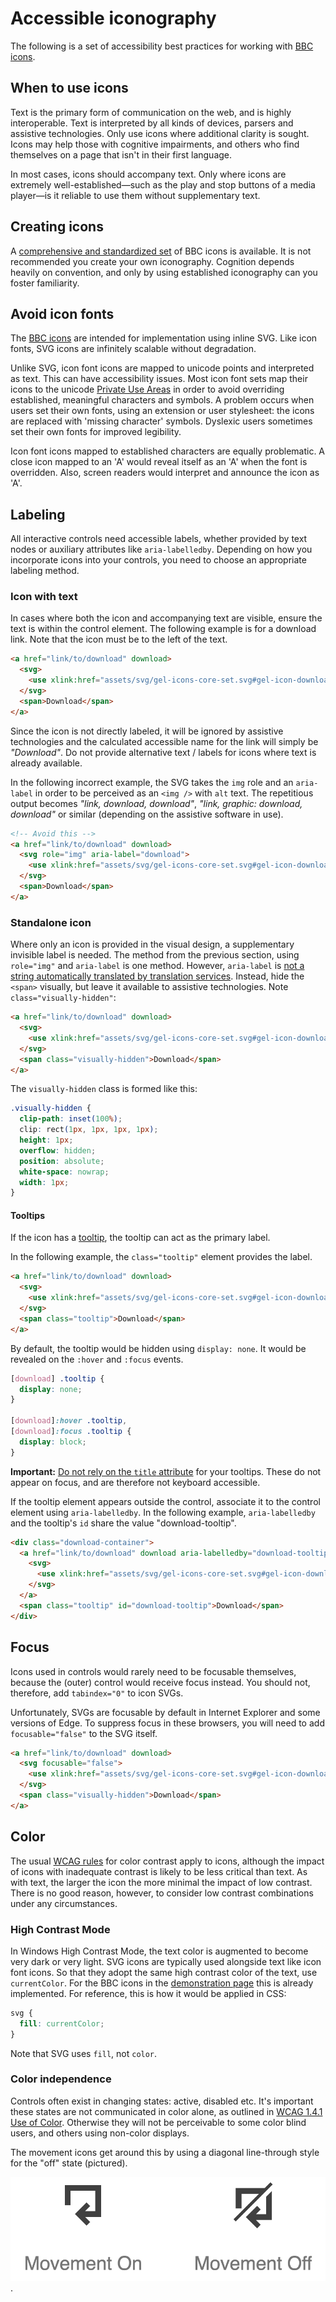 # Accessible iconography

The following is a set of accessibility best practices for working with [BBC icons](https://www.bbc.co.uk/gel/guidelines/iconography).

## When to use icons

Text is the primary form of communication on the web, and is highly interoperable. Text is interpreted by all kinds of devices, parsers and assistive technologies. Only use icons where additional clarity is sought. Icons may help those with cognitive impairments, and others who find themselves on a page that isn't in their first language.

In most cases, icons should accompany text. Only where icons are extremely well-established—such as the play and stop buttons of a media player—is it reliable to use them without supplementary text.

## Creating icons

A [comprehensive and standardized set](http://bbc.github.io/gel-iconography/) of BBC icons is available. It is not recommended you create your own iconography. Cognition depends heavily on convention, and only by using established iconography can you foster familiarity.

## Avoid icon fonts

The [BBC icons](http://bbc.github.io/gel-iconography/) are intended for implementation using inline SVG. Like icon fonts, SVG icons are infinitely scalable without degradation.

Unlike SVG, icon font icons are mapped to unicode points and interpreted as text. This can have accessibility issues. Most icon font sets map their icons to the unicode [Private Use Areas](https://en.wikipedia.org/wiki/Private_Use_Areas) in order to avoid overriding established, meaningful characters and symbols. A problem occurs when users set their own fonts, using an extension or user stylesheet: the icons are replaced with 'missing character' symbols. Dyslexic users sometimes set their own fonts for improved legibility.

Icon font icons mapped to established characters are equally problematic. A close icon mapped to an 'A' would reveal itself as an 'A' when the font is overridden. Also, screen readers would interpret and announce the icon as 'A'.

## Labeling

All interactive controls need accessible labels, whether provided by text nodes or auxiliary attributes like `aria-labelledby`. Depending on how you incorporate icons into your controls, you need to choose an appropriate labeling method.

### Icon with text

In cases where both the icon and accompanying text are visible, ensure the text is within the control element. The following example is for a download link. Note that the icon must be to the left of the text.

```html
<a href="link/to/download" download>
  <svg>
    <use xlink:href="assets/svg/gel-icons-core-set.svg#gel-icon-download"></use>
  </svg>
  <span>Download</span>
</a>
```

Since the icon is not directly labeled, it will be ignored by assistive technologies and the calculated accessible name for the link will simply be _"Download"_. Do not provide alternative text / labels for icons where text is already available.

In the following incorrect example, the SVG takes the `img` role and an `aria-label` in order to be perceived as an `<img />` with `alt` text. The repetitious output becomes _"link, download, download"_, _"link, graphic: download, download"_ or similar (depending on the assistive software in use).

```html
<!-- Avoid this -->
<a href="link/to/download" download>
  <svg role="img" aria-label="download">
    <use xlink:href="assets/svg/gel-icons-core-set.svg#gel-icon-download"></use>
  </svg>
  <span>Download</span>
</a>
```

### Standalone icon

Where only an icon is provided in the visual design, a supplementary invisible label is needed. The method from the previous section, using `role="img"` and `aria-label` is one method. However, `aria-label` is [not a string automatically translated by translation services](http://www.heydonworks.com/article/aria-label-is-a-xenophobe). Instead, hide the `<span>` visually, but leave it available to assistive technologies. Note `class="visually-hidden"`:

```html
<a href="link/to/download" download>
  <svg>
    <use xlink:href="assets/svg/gel-icons-core-set.svg#gel-icon-download"></use>
  </svg>
  <span class="visually-hidden">Download</span>
</a>
```

The `visually-hidden` class is formed like this:

```css
.visually-hidden {
  clip-path: inset(100%);
  clip: rect(1px, 1px, 1px, 1px);
  height: 1px;
  overflow: hidden;
  position: absolute;
  white-space: nowrap;
  width: 1px;
}
```

#### Tooltips

If the icon has a [tooltip](https://en.wikipedia.org/wiki/Tooltip), the tooltip can act as the primary label.

In the following example, the `class="tooltip"` element provides the label.

```html
<a href="link/to/download" download>
  <svg>
    <use xlink:href="assets/svg/gel-icons-core-set.svg#gel-icon-download"></use>
  </svg>
  <span class="tooltip">Download</span>
</a>
```

By default, the tooltip would be hidden using `display: none`. It would be revealed on the `:hover` and `:focus` events.

```css
[download] .tooltip {
  display: none;
}

[download]:hover .tooltip,
[download]:focus .tooltip {
  display: block;
}
```

**Important:** [Do not rely on the `title` attribute](https://developer.paciellogroup.com/blog/2012/01/html5-accessibility-chops-title-attribute-use-and-abuse/) for your tooltips. These do not appear on focus, and are therefore not keyboard accessible.

If the tooltip element appears outside the control, associate it to the control element using `aria-labelledby`. In the following example, `aria-labelledby` and the tooltip's `id` share the value "download-tooltip".

```html
<div class="download-container">
  <a href="link/to/download" download aria-labelledby="download-tooltip">
    <svg>
      <use xlink:href="assets/svg/gel-icons-core-set.svg#gel-icon-download"></use>
    </svg>
  </a>
  <span class="tooltip" id="download-tooltip">Download</span>
</div>
```

## Focus

Icons used in controls would rarely need to be focusable themselves, because the (outer) control would receive focus instead. You should not, therefore, add `tabindex="0"` to icon SVGs.

Unfortunately, SVGs are focusable by default in Internet Explorer and some versions of Edge. To suppress focus in these browsers, you will need to add `focusable="false"` to the SVG itself.

```html
<a href="link/to/download" download>
  <svg focusable="false">
    <use xlink:href="assets/svg/gel-icons-core-set.svg#gel-icon-download"></use>
  </svg>
  <span class="visually-hidden">Download</span>
</a>
```

## Color

The usual [WCAG rules](https://www.w3.org/TR/UNDERSTANDING-WCAG20/visual-audio-contrast-contrast.html) for color contrast apply to icons, although the impact of icons with inadequate contrast is likely to be less critical than text. As with text, the larger the icon the more minimal the impact of low contrast. There is no good reason, however, to consider low contrast combinations under any circumstances.

### High Contrast Mode

In Windows High Contrast Mode, the text color is augmented to become very dark or very light. SVG icons are typically used alongside text like icon font icons. So that they adopt the same high contrast color of the text, use `currentColor`. For the BBC icons in the [demonstration page](http://bbc.github.io/gel-iconography/) this is already implemented. For reference, this is how it would be applied in CSS:

```css
svg {
  fill: currentColor;
}
```

Note that SVG uses `fill`, not `color`.

### Color independence

Controls often exist in changing states: active, disabled etc. It's important these states are not communicated in color alone, as outlined in [WCAG 1.4.1 Use of Color](https://www.w3.org/TR/WCAG20/#visual-audio-contrast-without-color). Otherwise they will not be perceivable to some color blind users, and others using non-color displays.

The movement icons get around this by using a diagonal line-through style for the "off" state (pictured).

![Movement on and movement off icons, with a line through the off version from top right to bottom left](./assets/movement.png).
